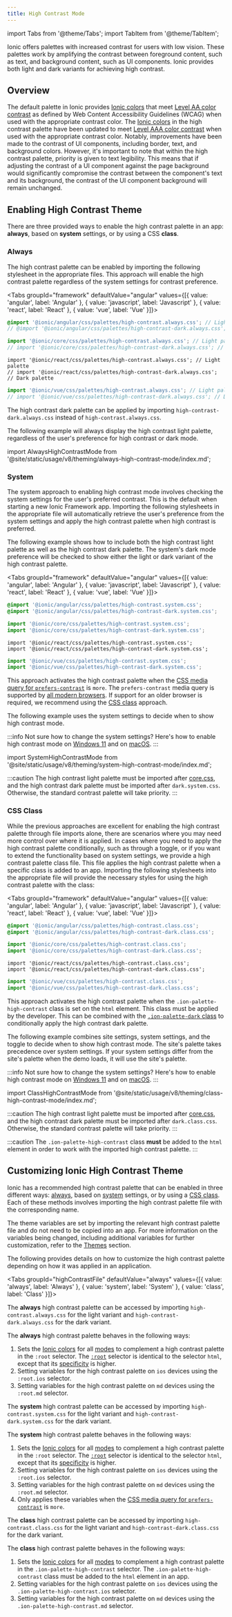 ```yaml
---
title: High Contrast Mode
---
```


import Tabs from '@theme/Tabs';
import TabItem from '@theme/TabItem';

<head>
  <title>High Contrast Mode to Increase Color Contrast</title>
  <meta
    name="description"
    content="Developers are adding high contrast mode CSS on native applications to support their user preferences. Read to learn more about high contrast color schemes for Ionic apps."
  />
</head>

Ionic offers palettes with increased contrast for users with low vision. These palettes work by amplifying the contrast between foreground content, such as text, and background content, such as UI components. Ionic provides both light and dark variants for achieving high contrast.

## Overview

The default palette in Ionic provides [Ionic colors](./colors.md) that meet [Level AA color contrast](https://www.w3.org/WAI/WCAG21/Understanding/contrast-minimum.html) as defined by Web Content Accessibility Guidelines (WCAG) when used with the appropriate contrast color. The [Ionic colors](./colors.md) in the high contrast palette have been updated to meet [Level AAA color contrast](https://www.w3.org/WAI/WCAG21/Understanding/contrast-enhanced.html) when used with the appropriate contrast color. Notably, improvements have been made to the contrast of UI components, including border, text, and background colors. However, it's important to note that within the high contrast palette, priority is given to text legibility. This means that if adjusting the contrast of a UI component against the page background would significantly compromise the contrast between the component's text and its background, the contrast of the UI component background will remain unchanged.

## Enabling High Contrast Theme

There are three provided ways to enable the high contrast palette in an app: **always**, based on **system** settings, or by using a CSS **class**.

### Always

The high contrast palette can be enabled by importing the following stylesheet in the appropriate files. This approach will enable the high contrast palette regardless of the system settings for contrast preference.

<Tabs groupId="framework" defaultValue="angular" values={[{ value: 'angular', label: 'Angular' }, { value: 'javascript', label: 'Javascript' }, { value: 'react', label: 'React' }, { value: 'vue', label: 'Vue' }]}>

<TabItem value="angular">

```scss
@import '@ionic/angular/css/palettes/high-contrast.always.css'; // Light palette
// @import '@ionic/angular/css/palettes/high-contrast-dark.always.css'; // Dark palette
```

</TabItem>
<TabItem value="javascript">

```typescript
import '@ionic/core/css/palettes/high-contrast.always.css'; // Light palette
// import '@ionic/core/css/palettes/high-contrast-dark.always.css'; // Dark palette
```

</TabItem>
<TabItem value="react">

```tsx
import '@ionic/react/css/palettes/high-contrast.always.css'; // Light palette
// import '@ionic/react/css/palettes/high-contrast-dark.always.css'; // Dark palette
```

</TabItem>
<TabItem value="vue">

```typescript
import '@ionic/vue/css/palettes/high-contrast.always.css'; // Light palette
// import '@ionic/vue/css/palettes/high-contrast-dark.always.css'; // Dark palette
```

</TabItem>

</Tabs>

The high contrast dark palette can be applied by importing `high-contrast-dark.always.css` instead of `high-contrast.always.css`.

The following example will always display the high contrast light palette, regardless of the user's preference for high contrast or dark mode.

import AlwaysHighContrastMode from '@site/static/usage/v8/theming/always-high-contrast-mode/index.md';

<AlwaysHighContrastMode />

### System

The system approach to enabling high contrast mode involves checking the system settings for the user's preferred contrast. This is the default when starting a new Ionic Framework app. Importing the following stylesheets in the appropriate file will automatically retrieve the user's preference from the system settings and apply the high contrast palette when high contrast is preferred.

The following example shows how to include both the high contrast light palette as well as the high contrast dark palette. The system's dark mode preference will be checked to show either the light or dark variant of the high contrast palette.

<Tabs groupId="framework" defaultValue="angular" values={[{ value: 'angular', label: 'Angular' }, { value: 'javascript', label: 'Javascript' }, { value: 'react', label: 'React' }, { value: 'vue', label: 'Vue' }]}>

<TabItem value="angular">

```css
@import '@ionic/angular/css/palettes/high-contrast.system.css';
@import '@ionic/angular/css/palettes/high-contrast-dark.system.css';
```

</TabItem>
<TabItem value="javascript">

```ts
import '@ionic/core/css/palettes/high-contrast.system.css';
import '@ionic/core/css/palettes/high-contrast-dark.system.css';
```

</TabItem>
<TabItem value="react">

```tsx
import '@ionic/react/css/palettes/high-contrast.system.css';
import '@ionic/react/css/palettes/high-contrast-dark.system.css';
```

</TabItem>
<TabItem value="vue">

```ts
import '@ionic/vue/css/palettes/high-contrast.system.css';
import '@ionic/vue/css/palettes/high-contrast-dark.system.css';
```

</TabItem>

</Tabs>

This approach activates the high contrast palette when the [CSS media query for `prefers-contrast`](https://developer.mozilla.org/en-US/docs/Web/CSS/@media/prefers-contrast) is `more`. The `prefers-contrast` media query is supported by [all modern browsers](https://caniuse.com/?search=prefers-contrast). If support for an older browser is required, we recommend using the [CSS class](#css-class) approach.

The following example uses the system settings to decide when to show high contrast mode.

:::info
Not sure how to change the system settings? Here's how to enable high contrast mode on [Windows 11](hhttps://support.microsoft.com/en-us/windows/turn-high-contrast-mode-on-or-off-in-windows-909e9d89-a0f9-a3a9-b993-7a6dcee85025) and on [macOS](https://support.apple.com/guide/mac-help/change-display-settings-for-accessibility-unac089/mac).
:::

import SystemHighContrastMode from '@site/static/usage/v8/theming/system-high-contrast-mode/index.md';

<SystemHighContrastMode />

:::caution
The high contrast light palette must be imported after [core.css](../layout/global-stylesheets.md#corecss), and the
high contrast dark palette must be imported after `dark.system.css`. Otherwise, the standard contrast palette will take priority.
:::

### CSS Class

While the previous approaches are excellent for enabling the high contrast palette through file imports alone, there are scenarios where you may need more control over where it is applied. In cases where you need to apply the high contrast palette conditionally, such as through a toggle, or if you want to extend the functionality based on system settings, we provide a high contrast palette class file. This file applies the high contrast palette when a specific class is added to an app. Importing the following stylesheets into the appropriate file will provide the necessary styles for using the high contrast palette with the class:

<Tabs groupId="framework" defaultValue="angular" values={[{ value: 'angular', label: 'Angular' }, { value: 'javascript', label: 'Javascript' }, { value: 'react', label: 'React' }, { value: 'vue', label: 'Vue' }]}>

<TabItem value="angular">

```css
@import '@ionic/angular/css/palettes/high-contrast.class.css';
@import '@ionic/angular/css/palettes/high-contrast-dark.class.css';
```

</TabItem>
<TabItem value="javascript">

```ts
import '@ionic/core/css/palettes/high-contrast.class.css';
import '@ionic/core/css/palettes/high-contrast-dark.class.css';
```

</TabItem>
<TabItem value="react">

```tsx
import '@ionic/react/css/palettes/high-contrast.class.css';
import '@ionic/react/css/palettes/high-contrast-dark.class.css';
```

</TabItem>
<TabItem value="vue">

```ts
import '@ionic/vue/css/palettes/high-contrast.class.css';
import '@ionic/vue/css/palettes/high-contrast-dark.class.css';
```

</TabItem>

</Tabs>

This approach activates the high contrast palette when the `.ion-palette-high-contrast` class is set on the `html` element. This class must be applied by the developer. This can be combined with the [`.ion-palette-dark` class](./dark-mode.md#css-class) to conditionally apply the high contrast dark palette.

The following example combines site settings, system settings, and the toggle to decide when to show high contrast mode. The site's palette takes precedence over system settings. If your system settings differ from the site's palette when the demo loads, it will use the site's palette.

:::info
Not sure how to change the system settings? Here's how to enable high contrast mode on [Windows 11](hhttps://support.microsoft.com/en-us/windows/turn-high-contrast-mode-on-or-off-in-windows-909e9d89-a0f9-a3a9-b993-7a6dcee85025) and on [macOS](https://support.apple.com/guide/mac-help/change-display-settings-for-accessibility-unac089/mac).
:::

import ClassHighContrastMode from '@site/static/usage/v8/theming/class-high-contrast-mode/index.md';

<ClassHighContrastMode />

:::caution
The high contrast light palette must be imported after [core.css](../layout/global-stylesheets.md#corecss),
and the high contrast dark palette must be imported after `dark.class.css`. Otherwise, the standard contrast palette will take
priority.
:::

:::caution
The `.ion-palette-high-contrast` class **must** be added to the `html` element in order to work with the imported high contrast palette.
:::

## Customizing Ionic High Contrast Theme

Ionic has a recommended high contrast palette that can be enabled in three different ways: [always](#always), based on [system](#system) settings, or by using a [CSS class](#css-class). Each of these methods involves importing the high contrast palette file with the corresponding name.

The theme variables are set by importing the relevant high contrast palette file and do not need to be copied into an app. For more information on the variables being changed, including additional variables for further customization, refer to the [Themes](themes.md) section.

The following provides details on how to customize the high contrast palette depending on how it was applied in an application.

<Tabs groupId="highContrastFile" defaultValue="always" values={[{ value: 'always', label: 'Always' }, { value: 'system', label: 'System' }, { value: 'class', label: 'Class' }]}>

<TabItem value="always">

The **always** high contrast palette can be accessed by importing `high-contrast.always.css` for the light variant and `high-contrast-dark.always.css` for the dark variant.

The **always** high contrast palette behaves in the following ways:

1. Sets the [Ionic colors](colors.md) for all [modes](platform-styles.md#ionic-modes) to complement a high contrast palette in the `:root` selector. The [`:root`](https://developer.mozilla.org/en-US/docs/Web/CSS/:root) selector is identical to the selector `html`, except that its [specificity](https://developer.mozilla.org/en-US/docs/Web/CSS/Specificity) is higher.
2. Setting variables for the high contrast palette on `ios` devices using the `:root.ios` selector.
3. Setting variables for the high contrast palette on `md` devices using the `:root.md` selector.

</TabItem>

<TabItem value="system">

The **system** high contrast palette can be accessed by importing `high-contrast.system.css` for the light variant and `high-contrast-dark.system.css` for the dark variant.

The **system** high contrast palette behaves in the following ways:

1. Sets the [Ionic colors](colors.md) for all [modes](platform-styles.md#ionic-modes) to complement a high contrast palette in the `:root` selector. The [`:root`](https://developer.mozilla.org/en-US/docs/Web/CSS/:root) selector is identical to the selector `html`, except that its [specificity](https://developer.mozilla.org/en-US/docs/Web/CSS/Specificity) is higher.
2. Setting variables for the high contrast palette on `ios` devices using the `:root.ios` selector.
3. Setting variables for the high contrast palette on `md` devices using the `:root.md` selector.
4. Only applies these variables when the [CSS media query for `prefers-contrast`](https://developer.mozilla.org/en-US/docs/Web/CSS/@media/prefers-contrast) is `more`.

</TabItem>

<TabItem value="class">

The **class** high contrast palette can be accessed by importing `high-contrast.class.css` for the light variant and `high-contrast-dark.class.css` for the dark variant.

The **class** high contrast palette behaves in the following ways:

1. Sets the [Ionic colors](colors.md) for all [modes](platform-styles.md#ionic-modes) to complement a high contrast palette in the `.ion-palette-high-contrast` selector. The `.ion-palette-high-contrast` class must be added to the `html` element in an app.
2. Setting variables for the high contrast palette on `ios` devices using the `.ion-palette-high-contrast.ios` selector.
3. Setting variables for the high contrast palette on `md` devices using the `.ion-palette-high-contrast.md` selector.

</TabItem>

</Tabs>
